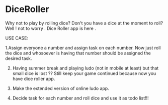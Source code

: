 # DiceRoller
Why not to play by rolling dice? Don't you have a dice at the moment to roll? Well ! not to worry . Dice Roller app is here .

USE CASE:

1.Assign everyone a number and assign task on each number. Now just roll the dice and whosoever is having that number should be assigned the desired task.

2. Having summer break and playing ludo (not in mobile at least) but that small dice is lost ?? Still keep your game continued because now you have dice roller app.

3. Make the extended version of online ludo app.

4. Decide task for each number and roll dice and use it as todo list!!!

